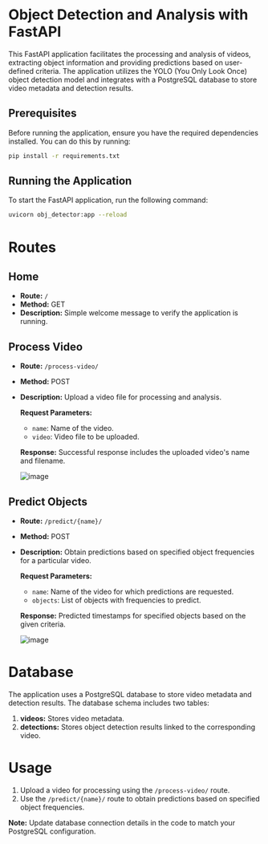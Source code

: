 # Object Detection and Analysis with FastAPI

This FastAPI application facilitates the processing and analysis of videos, extracting object information and providing predictions based on user-defined criteria. The application utilizes the YOLO (You Only Look Once) object detection model and integrates with a PostgreSQL database to store video metadata and detection results.

## Prerequisites

Before running the application, ensure you have the required dependencies installed. You can do this by running:

```bash
pip install -r requirements.txt
```

## Running the Application

To start the FastAPI application, run the following command:

```bash
uvicorn obj_detector:app --reload
```



# Routes

## Home

- **Route:** `/`
- **Method:** GET
- **Description:** Simple welcome message to verify the application is running.

## Process Video

- **Route:** `/process-video/`
- **Method:** POST
- **Description:** Upload a video file for processing and analysis.

  **Request Parameters:**
  - `name`: Name of the video.
  - `video`: Video file to be uploaded.

  **Response:**
  Successful response includes the uploaded video's name and filename.

  ![image](https://github.com/ombothre/obj-detector-api/assets/92716010/d98ba3b2-f8fa-4136-8fad-463e921eb9eb)


## Predict Objects

- **Route:** `/predict/{name}/`
- **Method:** POST
- **Description:** Obtain predictions based on specified object frequencies for a particular video.

  **Request Parameters:**
  - `name`: Name of the video for which predictions are requested.
  - `objects`: List of objects with frequencies to predict.

  **Response:**
  Predicted timestamps for specified objects based on the given criteria.

  ![image](https://github.com/ombothre/obj-detector-api/assets/92716010/361b2fa7-fef2-411c-98b2-7f68dcac0024)


# Database

The application uses a PostgreSQL database to store video metadata and detection results. The database schema includes two tables:

1. **videos:** Stores video metadata.
2. **detections:** Stores object detection results linked to the corresponding video.

# Usage

1. Upload a video for processing using the `/process-video/` route.
2. Use the `/predict/{name}/` route to obtain predictions based on specified object frequencies.

**Note:** Update database connection details in the code to match your PostgreSQL configuration.

